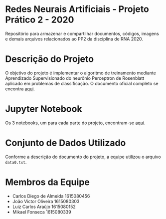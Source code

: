 # Redes Neurais Artificiais - Projeto Prático 2 - 2020

Repositório para armazenar e compartilhar documentos, códigos, imagens e demais arquivos relacionados ao PP2 da disciplina de RNA 2020.

# Descrição do Projeto

O objetivo do projeto é implementar o algoritmo de treinamento mediante Aprendizado Supervisionado do neurônio Perceptron de Rosenblatt aplicado em problemas de classificação. O documento oficial completo se encontra [aqui](/Docs/rna-2020.1-pp2.pdf).

# Jupyter Notebook

Os 3 notebooks, um para cada parte do projeto, encontram-se [aqui](/main/).

# Conjunto de Dados Utilizado

Conforme a descrição do documento do projeto, a equipe utilizou o arquivo `data0.txt`.

# Membros da Equipe

- Carlos Diego de Almeida 1615080456
- João Victor Oliveira 1615080303
- Luiz Carlos Araújo 1615080152
- Mikael Fonseca 1615080339
